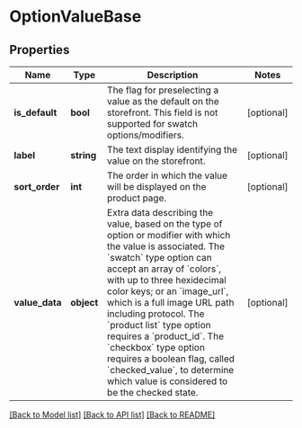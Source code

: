 # OptionValueBase

## Properties
Name | Type | Description | Notes
------------ | ------------- | ------------- | -------------
**is_default** | **bool** | The flag for preselecting a value as the default on the storefront. This field is not supported for swatch options/modifiers. | [optional] 
**label** | **string** | The text display identifying the value on the storefront. | [optional] 
**sort_order** | **int** | The order in which the value will be displayed on the product page. | [optional] 
**value_data** | **object** | Extra data describing the value, based on the type of option or modifier with which the value is associated. The &#x60;swatch&#x60; type option can accept an array of &#x60;colors&#x60;, with up to three hexidecimal color keys; or an &#x60;image_url&#x60;, which is a full image URL path including protocol. The &#x60;product list&#x60; type option requires a &#x60;product_id&#x60;. The &#x60;checkbox&#x60; type option requires a boolean flag, called &#x60;checked_value&#x60;, to determine which value is considered to be the checked state. | [optional] 

[[Back to Model list]](../README.md#documentation-for-models) [[Back to API list]](../README.md#documentation-for-api-endpoints) [[Back to README]](../README.md)


